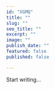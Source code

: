 ```yaml
---
id: "XGMQ"
title: ""
slug: ""
seo_title: ""
excerpt: ""
image: ""
publish_date: ""
featured: false
published: false

---
```


Start writing...
